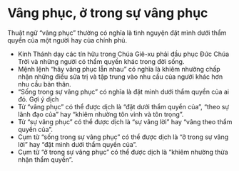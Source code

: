 # Vâng phục, ở trong sự vâng phục

Thuật ngữ “vâng phục” thường có nghĩa là tình nguyện đặt mình dưới thẩm quyển của một người hay của chính phủ.
- Kinh Thánh dạy các tín hữu trong Chúa Giê-xu phải đầu phục Đức Chúa Trời và những người có thẩm quyền khác trong đời sống. 
- Mệnh lệnh “hãy vâng phục lẫn nhau” có nghĩa là khiêm nhường chấp nhận những điều sửa trị và tập trung vào nhu cầu của người khác hơn nhu cầu bản thân.
- “Sống trong sự vâng phục” có nghĩa là đặt mình dưới thẩm quyền của ai đó.
Gợi ý dịch
- Từ “vâng phục” có thể được dịch là “đặt dưới thẩm quyền của”, “theo sự lãnh đạo của” hay “khiêm nhường tôn vinh và tôn trọng”. 
- Từ “sự vâng phục” có thể được dịch là “sự vâng lời” hay “vâng theo thẩm quyền của”. 
- Cụm từ “sống trong sự vâng phục” có thể được dịch là “ở trong sự vâng lời” hay “đặt mình dưới thẩm quyền của”. 
- Cụm từ “ở trong sự vâng phục” có thể được dịch là “khiêm nhường thừa nhận thẩm quyền”.


